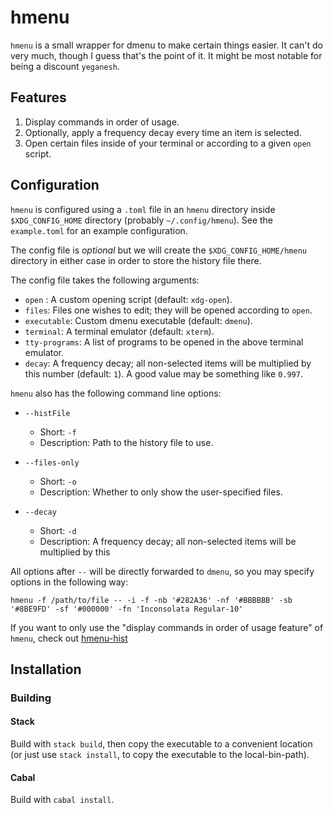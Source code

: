 # hmenu

`hmenu` is a small wrapper for dmenu to make certain things easier.  It
can't do very much, though I guess that's the point of it.  It might be
most notable for being a discount `yeganesh`.

## Features

1. Display commands in order of usage.
2. Optionally, apply a frequency decay every time an item is selected.
3. Open certain files inside of your terminal or according to a given
   `open` script.

## Configuration

`hmenu` is configured using a `.toml` file in an `hmenu` directory
inside `$XDG_CONFIG_HOME` directory (probably `~/.config/hmenu`).  See
the `example.toml` for an example configuration.

The config file is _optional_ but we will create the
`$XDG_CONFIG_HOME/hmenu` directory in either case in order to store the
history file there.

The config file takes the following arguments:
  - `open` : A custom opening script (default: `xdg-open`).
  - `files`: Files one wishes to edit; they will be opened according to
    `open`.
  - `executable`: Custom dmenu executable (default: `dmenu`).
  - `terminal`: A terminal emulator (default: `xterm`).
  - `tty-programs`: A list of programs to be opened in the above
    terminal emulator.
  - `decay`: A frequency decay; all non-selected items will be
    multiplied by this number (default: `1`).  A good value may be
    something like `0.997`.

`hmenu` also has the following command line options:

- `--histFile`
    - Short: `-f`
    - Description: Path to the history file to use.

- `--files-only`
    - Short: `-o`
    - Description: Whether to only show the user-specified files.

- `--decay`
    - Short: `-d`
    - Description: A frequency decay; all non-selected items will be
      multiplied by this

All options after `--` will be directly forwarded to `dmenu`, so you may
specify options in the following way:

    hmenu -f /path/to/file -- -i -f -nb '#282A36' -nf '#BBBBBB' -sb '#8BE9FD' -sf '#000000' -fn 'Inconsolata Regular-10'

If you want to only use the "display commands in order of usage feature"
of `hmenu`, check out [hmenu-hist]

## Installation

### Building

#### Stack

Build with `stack build`, then copy the executable to a convenient
location (or just use `stack install`, to copy the executable to the
local-bin-path).

#### Cabal

Build with `cabal install`.

[hmenu-hist]: https://gitlab.com/slotThe/hmenu-hist
